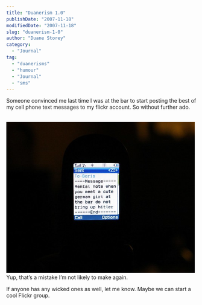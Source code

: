```yaml
---
title: "Duanerism 1.0"
publishDate: "2007-11-18"
modifiedDate: "2007-11-18"
slug: "duanerism-1-0"
author: "Duane Storey"
category:
  - "Journal"
tag:
  - "duanerisms"
  - "humour"
  - "Journal"
  - "sms"
---
```


Someone convinced me last time I was at the bar to start posting the best of my cell phone text messages to my flickr account. So without further ado.

  
[  
![](_images/duanerism-10-1.jpg)  ](http://flickr.com/photos/duanestorey/2041362991/)  
Yup, that’s a mistake I’m not likely to make again.

If anyone has any wicked ones as well, let me know. Maybe we can start a cool Flickr group.
